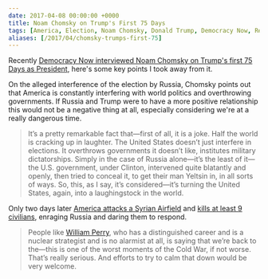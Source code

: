 ```yaml
---
date: 2017-04-08 00:00:00 +0000
title: Noam Chomsky on Trump's First 75 Days
tags: [America, Election, Noam Chomsky, Donald Trump, Democracy Now, Resist]
aliases: [/2017/04/chomsky-trumps-first-75]
---
```


Recently [Democracy Now interviewed Noam Chomsky on Trump's first 75 Days as President][1], here's some key points I took away from it.

On the alleged interference of the election by Russia, Chomsky points out that America is constantly interfering with world politics and overthrowing governments. If Russia and Trump were to have a more positive relationship this would not be a negative thing at all, especially considering we're at a really dangerous time.

>  It’s a pretty remarkable fact that—first of all, it is a joke. Half the world is cracking up in laughter. The United States doesn’t just interfere in elections. It overthrows governments it doesn’t like, institutes military dictatorships. Simply in the case of Russia alone—it’s the least of it—the U.S. government, under Clinton, intervened quite blatantly and openly, then tried to conceal it, to get their man Yeltsin in, in all sorts of ways. So, this, as I say, it’s considered—it’s turning the United States, again, into a laughingstock in the world.

Only two days later [America attacks a Syrian Airfield][2] and [kills at least 9 civilians][3], enraging Russia and daring them to respond.

> People like [William Perry][4], who has a distinguished career and is a nuclear strategist and is no alarmist at all, is saying that we’re back to the—this is one of the worst moments of the Cold War, if not worse. That’s really serious. And efforts to try to calm that down would be very welcome.

[1]: https://www.democracynow.org/2017/4/4/full_interview_noam_chomsky_on_democracy?autostart=true
[2]: https://dirkkelly.com/2017/04/america-attacks-syria/
[3]: http://news.antiwar.com/2017/04/07/hawkish-dems-cheer-trump-attack-on-syria/
[4]: https://en.wikipedia.org/wiki/William_Perry
